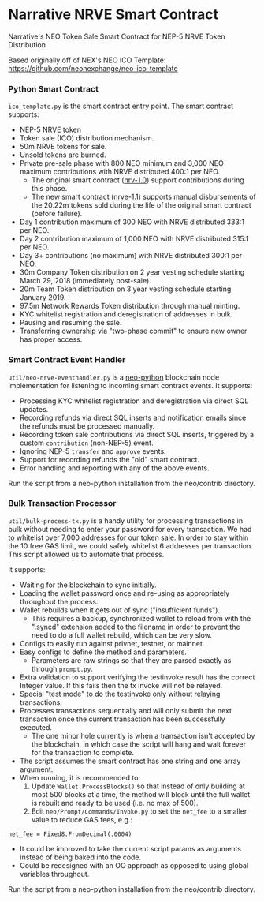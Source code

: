 # Narrative NRVE Smart Contract
Narrative's NEO Token Sale Smart Contract for NEP-5 NRVE Token Distribution

Based originally off of NEX's NEO ICO Template: https://github.com/neonexchange/neo-ico-template

### Python Smart Contract

`ico_template.py` is the smart contract entry point. The smart contract supports:

* NEP-5 NRVE token
* Token sale (ICO) distribution mechanism.
* 50m NRVE tokens for sale.
* Unsold tokens are burned.
* Private pre-sale phase with 800 NEO minimum and 3,000 NEO maximum contributions with NRVE distributed 400:1 per NEO.
  * The original smart contract ([nrv-1.0](https://github.com/NarrativeNetwork/tokensale-neo-smartcontract/tree/nrv-1.0))
  support contributions during this phase.
  * The new smart contract ([nrve-1.1](https://github.com/NarrativeNetwork/tokensale-neo-smartcontract/tree/nrve-1.1))
  supports manual disbursements of the 20.22m tokens sold during the life of the original
  smart contract (before failure).
* Day 1 contribution maximum of 300 NEO with NRVE distributed 333:1 per NEO.
* Day 2 contribution maximum of 1,000 NEO with NRVE distributed 315:1 per NEO.
* Day 3+ contributions (no maximum) with NRVE distributed 300:1 per NEO.
* 30m Company Token distribution on 2 year vesting schedule starting March 29, 2018 (immediately post-sale).
* 20m Team Token distribution on 3 year vesting schedule starting January 2019.
* 97.5m Network Rewards Token distribution through manual minting.
* KYC whitelist registration and deregistration of addresses in bulk.
* Pausing and resuming the sale.
* Transferring ownership via "two-phase commit" to ensure new owner has proper access.

### Smart Contract Event Handler

`util/neo-nrve-eventhandler.py` is a [neo-python](https://github.com/CityOfZion/neo-python) blockchain node
implementation for listening to incoming smart contract events. It supports:

* Processing KYC whitelist registration and deregistration via direct SQL updates.
* Recording refunds via direct SQL inserts and notification emails since the refunds must be processed manually.
* Recording token sale contributions via direct SQL inserts, triggered by a custom `contribution` (non-NEP-5) event.
* Ignoring NEP-5 `transfer` and `approve` events.
* Support for recording refunds the "old" smart contract.
* Error handling and reporting with any of the above events.

Run the script from a neo-python installation from the neo/contrib directory.

### Bulk Transaction Processor

`util/bulk-process-tx.py` is a handy utility for processing transactions in bulk without needing to enter
your password for every transaction. We had to whitelist over 7,000 addresses for our token sale. In order
to stay within the 10 free GAS limit, we could safely whitelist 6 addresses per transaction. This script
allowed us to automate that process.

It supports:

* Waiting for the blockchain to sync initially.
* Loading the wallet password once and re-using as appropriately throughout the process.
* Wallet rebuilds when it gets out of sync ("insufficient funds").
  * This requires a backup, synchronized wallet to reload from with the ".syncd" extension added to the filename
  in order to prevent the need to do a full wallet rebuild, which can be very slow.
* Configs to easily run against privnet, testnet, or mainnet.
* Easy configs to define the method and parameters.
  * Parameters are raw strings so that they are parsed exactly as through `prompt.py`.
* Extra validation to support verifying the testinvoke result has the correct Integer value. If this fails
then the tx invoke will not be relayed.
* Special "test mode" to do the testinvoke only without relaying transactions.
* Processes transactions sequentially and will only submit the next transaction once the current
  transaction has been successfully executed.
  * The one minor hole currently is when a transaction isn't accepted by the blockchain, in which case
  the script will hang and wait forever for the transaction to complete.
* The script assumes the smart contract has one string and one array argument.
* When running, it is recommended to:
  1) Update `Wallet.ProcessBlocks()` so that instead of only building at most 500 blocks at a time, the method
  will block until the full wallet is rebuilt and ready to be used (i.e. no max of 500).
  2) Edit `neo/Prompt/Commands/Invoke.py` to set the `net_fee` to a smaller value to reduce GAS fees, e.g.:
```
net_fee = Fixed8.FromDecimal(.0004)
```
* It could be improved to take the current script params as arguments instead of being baked into the code.
* Could be redesigned with an OO approach as opposed to using global variables throughout.

Run the script from a neo-python installation from the neo/contrib directory.